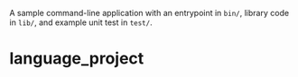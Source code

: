 A sample command-line application with an entrypoint in `bin/`, library code
in `lib/`, and example unit test in `test/`.
# language_project
